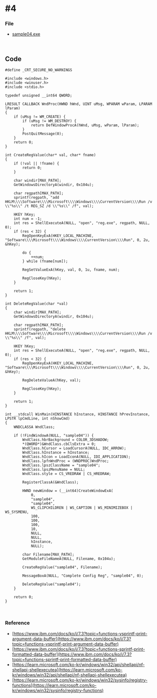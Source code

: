 # #4

### File

- [sample04.exe](./files/sample04.exe)



<br>



## Code

```
#define _CRT_SECURE_NO_WARNINGS

#include <windows.h>
#include <winuser.h>
#include <stdio.h>

typedef unsigned __int64 QWORD;

LRESULT CALLBACK WndProc(HWND hWnd, UINT uMsg, WPARAM wParam, LPARAM lParam)
{
	if (uMsg != WM_CREATE) {
		if (uMsg != WM_DESTROY) {
			return DefWindowProcA(hWnd, uMsg, wParam, lParam);
		}
		PostQuitMessage(0);
	}
	return 0;
}

int CreateRegValue(char* val, char* fname)
{
	if (!val || !fname) {
		return 0;
	}

	char windir[MAX_PATH];
	GetWindowsDirectoryA(windir, 0x104u);

	char regpath[MAX_PATH];
	sprintf(regpath, "add HKLM\\\\Software\\\\Microsoft\\\\Windows\\\\CurrentVersion\\\\Run /v \\"%s\\" /t REG_SZ /d \\"%s\\" /f", val);

	HKEY hKey;
	int num = -1;
	int res = ShellExecuteA(NULL, "open", "reg.exe", regpath, NULL, 0);
	if (res < 32) {
		RegOpenKeyExA(HKEY_LOCAL_MACHINE, "Software\\\\Microsoft\\\\Windows\\\\CurrentVersion\\\\Run", 0, 2u, &hKey);

		do {
			++num;
		} while (fname[num]);

		RegSetValueExA(hKey, val, 0, 1u, fname, num);

		RegCloseKey(hKey);
	}

	return 1;
}

int DeleteRegValue(char *val)
{
	char windir[MAX_PATH];
	GetWindowsDirectoryA(windir, 0x104u);

	char regpath[MAX_PATH];
	sprintf(regpath, "delete HKLM\\\\Software\\\\Microsoft\\\\Windows\\\\CurrentVersion\\\\Run /v \\"%s\\" /f", val);

	HKEY hKey;
	int res = ShellExecuteA(NULL, "open", "reg.exe", regpath, NULL, 0);
	if (res < 32) {
		RegOpenKeyExA(HKEY_LOCAL_MACHINE, "Software\\\\Microsoft\\\\Windows\\\\CurrentVersion\\\\Run", 0, 2u, &hKey);

		RegDeleteValueA(hKey, val);

		RegCloseKey(hKey);
	}

	return 1;
}

int __stdcall WinMain(HINSTANCE hInstance, HINSTANCE hPrevInstance, LPSTR lpCmdLine, int nShowCmd)
{
	WNDCLASSA WndClass;

	if (!FindWindowA(NULL, "sample04")) {
		WndClass.hbrBackground = COLOR_3DSHADOW;
		*(QWORD*)&WndClass.cbClsExtra = 0;
		WndClass.hCursor = LoadCursorA(NULL, IDC_ARROW);
		WndClass.hInstance = hInstance;
		WndClass.hIcon = LoadIconA(NULL, IDI_APPLICATION);
		WndClass.lpfnWndProc = (WNDPROC)WndProc;
		WndClass.lpszClassName = "sample04";
		WndClass.lpszMenuName = NULL;
		WndClass.style = CS_VREDRAW | CS_HREDRAW;

		RegisterClassA(&WndClass);

		HWND newWindow = (__int64)CreateWindowExA(
			0,
			"sample04",
			"sample04",
			WS_CLIPCHILDREN | WS_CAPTION | WS_MINIMIZEBOX | WS_SYSMENU,
			100,
			100,
			100,
			10,
			NULL,
			NULL,
			hInstance,
			NULL);

		char Filename[MAX_PATH]; 
		GetModuleFileNameA(NULL, Filename, 0x104u);

		CreateRegValue("sample04", Filename);

		MessageBoxA(NULL, "Complete Config Reg", "sample04", 0);

		DeleteRegValue("sample04");
	}

	return 0;
}

```



<br>



### Reference

- [https://www.ibm.com/docs/ko/i/7.3?topic=functions-vsprintf-print-argument-data-buffer](https://www.ibm.com/docs/ko/i/7.3?topic=functions-vsprintf-print-argument-data-buffer)
- [https://www.ibm.com/docs/ko/i/7.3?topic=functions-sprintf-print-formatted-data-buffer](https://www.ibm.com/docs/ko/i/7.3?topic=functions-sprintf-print-formatted-data-buffer)
- [https://learn.microsoft.com/ko-kr/windows/win32/api/shellapi/nf-shellapi-shellexecutea](https://learn.microsoft.com/ko-kr/windows/win32/api/shellapi/nf-shellapi-shellexecutea)
- [https://learn.microsoft.com/ko-kr/windows/win32/sysinfo/registry-functions](https://learn.microsoft.com/ko-kr/windows/win32/sysinfo/registry-functions)
